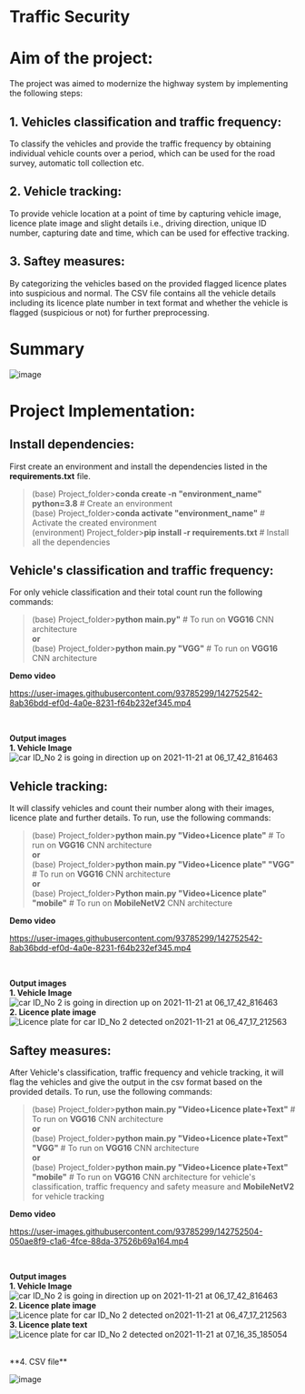 # Traffic Security

# Aim of the project:
The project was aimed to modernize the highway system by implementing the following steps:
## 1. Vehicles classification and traffic frequency:
To classify the vehicles and provide the traffic frequency by obtaining individual vehicle counts over a period, which can be used for the road survey, automatic toll collection etc.
## 2. Vehicle tracking:
To provide vehicle location at a point of time by capturing vehicle image, licence plate image and slight details i.e., driving direction, unique ID number, capturing date and time, which can be used for effective tracking.
## 3. Saftey measures:
By categorizing the vehicles based on the provided flagged licence plates into suspicious and normal. The CSV file contains all the vehicle details including its licence plate number in text format and whether the vehicle is flagged (suspicious or not) for further preprocessing.

# Summary
![image](https://user-images.githubusercontent.com/93785299/142752574-f2ce83d0-def3-4eac-afd3-203b19624525.png)

# Project Implementation:

## Install dependencies:
First create an environment and install the dependencies listed in the **requirements.txt** file. <br />

>(base) Project_folder>**conda create -n "environment_name" python=3.8** # Create an environment <br />
>(base) Project_folder>**conda activate "environment_name"** # Activate the created environment <br />
>(environment) Project_folder>**pip install -r requirements.txt** # Install all the dependencies <br />

## Vehicle's classification and traffic frequency:
For only vehicle classification and their total count run the following commands:
<br/>
>(base) Project_folder>**python main.py"** # To run on **VGG16** CNN architecture  <br />
**or**<br/>
>(base) Project_folder>**python main.py "VGG"** # To run on **VGG16** CNN architecture  <br />

**Demo video**

https://user-images.githubusercontent.com/93785299/142752542-8ab36bdd-ef0d-4a0e-8231-f64b232ef345.mp4

<br />

**Output images**
 <br />
**1. Vehicle Image**
<br/>
![car ID_No 2 is going in direction up on 2021-11-21 at 06_17_42_816463](https://user-images.githubusercontent.com/93785299/142752869-49aa7d68-78c7-409f-bc47-cc17c0113d4b.png)
<br />


## Vehicle tracking:
It will classify vehicles and count their number along with their images, licence plate and further details. To run, use the following commands:
<br/>
>(base) Project_folder>**python main.py "Video+Licence plate"** # To run on **VGG16** CNN architecture  <br />
**or**<br/>
>(base) Project_folder>**python main.py "Video+Licence plate" "VGG"** # To run on **VGG16** CNN architecture  <br />
**or**<br/>
>(base) Project_folder>**Python main.py "Video+Licence plate" "mobile"** # To run on **MobileNetV2** CNN architecture  <br />

**Demo video**

https://user-images.githubusercontent.com/93785299/142752542-8ab36bdd-ef0d-4a0e-8231-f64b232ef345.mp4

<br />

**Output images**
 <br />
**1. Vehicle Image**
<br/>
![car ID_No 2 is going in direction up on 2021-11-21 at 06_17_42_816463](https://user-images.githubusercontent.com/93785299/142752869-49aa7d68-78c7-409f-bc47-cc17c0113d4b.png)
<br />
**2. Licence plate image**
<br/>
![Licence plate for car ID_No 2 detected on2021-11-21 at 06_47_17_212563](https://user-images.githubusercontent.com/93785299/142752907-2a6d3f4a-4e5b-4608-8531-5890ee8ca799.png)
<br />

## Saftey measures:
After Vehicle's classification, traffic frequency and vehicle tracking, it will flag the vehicles and give the output in the csv format based on the provided details. To run, use the following commands:

>(base) Project_folder>**python main.py "Video+Licence plate+Text"** # To run on **VGG16** CNN architecture  <br />
**or**<br/>
>(base) Project_folder>**python main.py "Video+Licence plate+Text" "VGG"** # To run on **VGG16** CNN architecture  <br />
**or**<br/>
>(base) Project_folder>**python main.py "Video+Licence plate+Text" "mobile"** # To run on **VGG16** CNN architecture for vehicle's classification, traffic frequency and safety measure and **MobileNetV2** for vehicle tracking <br />

**Demo video**

https://user-images.githubusercontent.com/93785299/142752504-050ae8f9-c1a6-4fce-88da-37526b69a164.mp4

<br />

**Output images**
 <br />
**1. Vehicle Image**
<br/>
![car ID_No 2 is going in direction up on 2021-11-21 at 06_17_42_816463](https://user-images.githubusercontent.com/93785299/142752869-49aa7d68-78c7-409f-bc47-cc17c0113d4b.png)
<br />
**2. Licence plate image**
<br/>
![Licence plate for car ID_No 2 detected on2021-11-21 at 06_47_17_212563](https://user-images.githubusercontent.com/93785299/142752907-2a6d3f4a-4e5b-4608-8531-5890ee8ca799.png)
<br />
**3. Licence plate text**
<br/>
![Licence plate for car ID_No 2 detected on2021-11-21 at 07_16_35_185054](https://user-images.githubusercontent.com/93785299/142753307-c900ab54-ed3f-4843-a2e4-463987fd1636.png)

<br />
**4. CSV file**
<br/>

![image](https://user-images.githubusercontent.com/93785299/142754441-8b44e7d6-f970-4407-ad7c-1727725045d0.png)

<br/>
